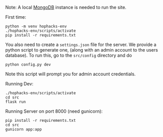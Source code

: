 Note: A local [MongoDB](https://docs.mongodb.com/manual/installation/) instance
is needed to run the site.

First time:
```
python -m venv hophacks-env
./hophacks-env/scripts/activate
pip install -r requirements.txt
```

You also need to create a `settings.json` file for the server. We provide a python
script to generate one, (along with an admin account to the users database).
To run this, go to the `src/config` directory and do
```
python config.py dev
```
Note this script will prompt you for admin account credentials.

Running Dev:
```
./hophacks-env/scripts/activate
cd src
flask run
```

Running Server on port 8000 (need gunicorn):
```
pip install -r requirements.txt
cd src
gunicorn app:app
```
